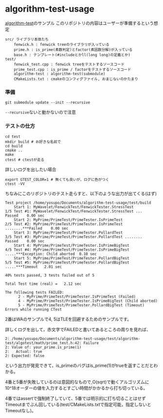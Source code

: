 # algorithm-test-usage

[algorithm-test](https://github.com/yosupo06/algorithm-test)のサンプル
このリポジトリの内容はユーザーが準備するという想定

```
src/ ライブラリ本体たち
    fenwick.h : fenwick treeのライブラリが入っている
    prime.h : is_prime(素数判定)とfactor(素因数分解)が入っている
    base.h : テンプレート(#includeとかll(long long)の定義とか)
test/
    fenwick_test.cpp : fenwick treeをテストするソースコード
    prime_test.cpp : is_prime / factorをテストするソースコード
    algorithm-test : algorithm-test(submodule)
    CMakeLists.txt : cmakeのコンフィグファイル, おまじないのかたまり
```

### 準備

```
git submodule update --init --recursive
```

`--recursive`ないと動かないので注意

### テストの仕方

```
cd test
mkdir build # お好きな名前で
cd build
cmake ..
make
ctest # ctestが走る
```

詳しいログを出したい場合

```
export GTEST_COLOR=1 # 無くても良いが、ログに色がつく
ctest -VV
```

ちなみにこのリポジトリのテスト走らすと、以下のような出力が出てくる(はず)

```
Test project /home/yosupo/Documents/algorithm-test-usage/test/build
    Start 1: MyWavelet/FenwickTest/FenwickTester.StressTest
1/5 Test #1: MyWavelet/FenwickTest/FenwickTester.StressTest ...   Passed    0.00 sec
    Start 2: MyPrime/PrimeTest/PrimeTester.IsPrimeTest
2/5 Test #2: MyPrime/PrimeTest/PrimeTester.IsPrimeTest ........***Failed    0.00 sec
    Start 3: MyPrime/PrimeTest/PrimeTester.PollardTest
3/5 Test #3: MyPrime/PrimeTest/PrimeTester.PollardTest ........   Passed    0.00 sec
    Start 4: MyPrime/PrimeTest/PrimeTester.IsPrimeBigTest
4/5 Test #4: MyPrime/PrimeTest/PrimeTester.IsPrimeBigTest .....***Exception: Child aborted  0.10 sec
    Start 5: MyPrime/PrimeTest/PrimeTester.PollardBigTest
5/5 Test #5: MyPrime/PrimeTest/PrimeTester.PollardBigTest .....***Timeout   2.01 sec

40% tests passed, 3 tests failed out of 5

Total Test time (real) =   2.12 sec

The following tests FAILED:
	  2 - MyPrime/PrimeTest/PrimeTester.IsPrimeTest (Failed)
	  4 - MyPrime/PrimeTest/PrimeTester.IsPrimeBigTest (Child aborted)
	  5 - MyPrime/PrimeTest/PrimeTester.PollardBigTest (Timeout)
Errors while running CTest
```

2番はWAのサンプルで4, 5はTLEを回避するためのサンプルです。

詳しくログを出して，赤文字でFAILEDと書いてあるところの周りを見れば、

```
2: /home/yosupo/Documents/algorithm-test-usage/test/algorithm-test/algotest/math/prime_test.h:42: Failure
2: Value of: your_prime.is_prime(1)
2:   Actual: true
2: Expected: false
```
という出力が発見できて，is_primeのバグはis_prime(1)がtrueを返すことだとわかる。

4番と5番が失敗しているのは意図的なもので,O(sqrt)で動くアルゴリズムに10^18オーダーの値を入力するとすごい時間がかかるから打ち切っている。

4番ではassertで強制終了していて、5番では明示的に打ち切ることはせずTimeoutまでぶん回している(test/CMakeLists.txtで指定可能，指定しないとTimeoutなし)。
